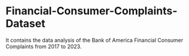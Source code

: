 # Financial-Consumer-Complaints-Dataset
It contains the data analysis of the Bank of America Financial Consumer Complaints from 2017 to 2023.
